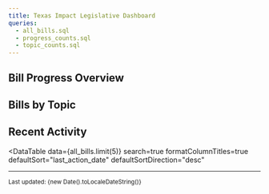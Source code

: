 ```yaml
---
title: Texas Impact Legislative Dashboard
queries:
  - all_bills.sql
  - progress_counts.sql
  - topic_counts.sql
---
```


<BigValue 
  data={all_bills} 
  value={all_bills.length} 
  title="Total Bills Tracked" 
  subtitle="across all chambers"
/>

<Grid columnsWide={2}>
  <BigValue 
    data={all_bills.where(`chamber = 'House'`)} 
    value={all_bills.where(`chamber = 'House'`).length} 
    title="House Bills" 
  />
  <BigValue 
    data={all_bills.where(`chamber = 'Senate'`)} 
    value={all_bills.where(`chamber = 'Senate'`).length} 
    title="Senate Bills" 
  />
</Grid>

<Grid columnsWide={2}>
  <BigValue 
    data={all_bills.where(`position = 'Support'`)} 
    value={all_bills.where(`position = 'Support'`).length} 
    title="Bills We Support" 
  />
  <BigValue 
    data={all_bills.where(`position = 'Oppose'`)} 
    value={all_bills.where(`position = 'Oppose'`).length} 
    title="Bills We Oppose" 
  />
</Grid>

## Bill Progress Overview

<BarChart 
  data={progress_counts}
  x=progress_percentage
  y=count
  xAxisTitle="Progress Percentage"
  yAxisTitle="Count"
/>

## Bills by Topic

<BarChart
  data={topic_counts}
  x=Topic
  y=count
  title="Bills by Topic"
/>

## Recent Activity

<DataTable 
  data={all_bills.limit(5)} 
  search=true
  formatColumnTitles=true
  defaultSort="last_action_date"
  defaultSortDirection="desc"
>
  <Column id=url contentType=link linkLabel=bill_number title="Bill Number" openInNewTab=true/>
  <Column id=chamber title="Chamber" />
  <Column id=Position title="Position" />
  <Column id=Topic title="Topic" />
  <Column id=status_field title="Status" />
  <Column id=last_action_date title="Last Updated" />
  <Column id=last_action title="Last Action" />
</DataTable>

---

<small>Last updated: {new Date().toLocaleDateString()}</small>
